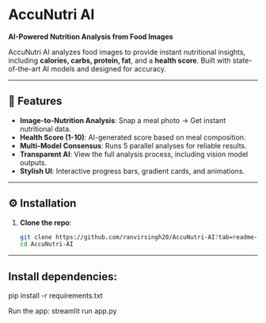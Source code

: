 # AccuNutri AI  
**AI-Powered Nutrition Analysis from Food Images**  

AccuNutri AI analyzes food images to provide instant nutritional insights, including **calories, carbs, protein, fat**, and a **health score**. Built with state-of-the-art AI models and designed for accuracy.  

---

## 🚀 Features  
- **Image-to-Nutrition Analysis**: Snap a meal photo → Get instant nutritional data.  
- **Health Score (1-10)**: AI-generated score based on meal composition.  
- **Multi-Model Consensus**: Runs 5 parallel analyses for reliable results.  
- **Transparent AI**: View the full analysis process, including vision model outputs.  
- **Stylish UI**: Interactive progress bars, gradient cards, and animations.  

---

## ⚙️ Installation  
1. **Clone the repo**:  
   ```bash
   git clone https://github.com/ranvirsingh20/AccuNutri-AI?tab=readme-ov-file
   cd AccuNutri-AI
   
---

## Install dependencies:
pip install -r requirements.txt

Run the app:
streamlit run app.py
